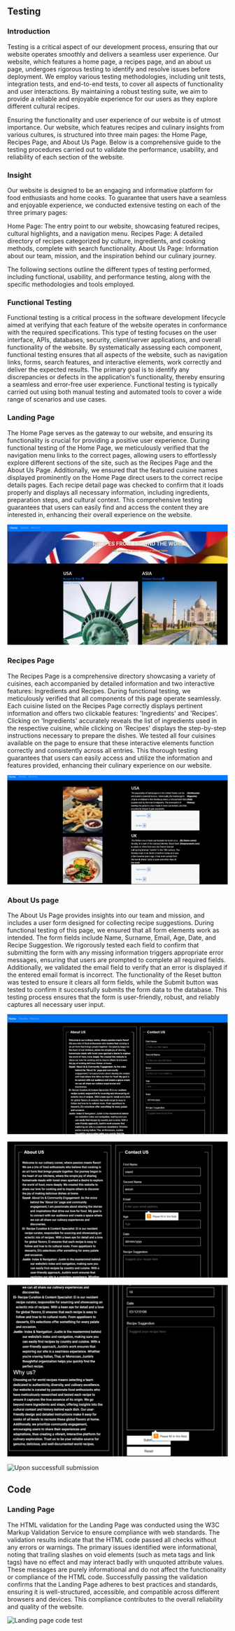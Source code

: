## Testing

### Introduction
Testing is a critical aspect of our development process, ensuring that our website operates smoothly and delivers a seamless user experience. Our website, which features a home page, a recipes page, and an about us page, undergoes rigorous testing to identify and resolve issues before deployment. We employ various testing methodologies, including unit tests, integration tests, and end-to-end tests, to cover all aspects of functionality and user interactions. By maintaining a robust testing suite, we aim to provide a reliable and enjoyable experience for our users as they explore different cultural recipes.

Ensuring the functionality and user experience of our website is of utmost importance. Our website, which features recipes and culinary insights from various cultures, is structured into three main pages: the Home Page, Recipes Page, and About Us Page. Below is a comprehensive guide to the testing procedures carried out to validate the performance, usability, and reliability of each section of the website.


### Insight
Our website is designed to be an engaging and informative platform for food enthusiasts and home cooks. To guarantee that users have a seamless and enjoyable experience, we conducted extensive testing on each of the three primary pages:

Home Page: The entry point to our website, showcasing featured recipes, cultural highlights, and a navigation menu.
Recipes Page: A detailed directory of recipes categorized by culture, ingredients, and cooking methods, complete with search functionality.
About Us Page: Information about our team, mission, and the inspiration behind our culinary journey.

The following sections outline the different types of testing performed, including functional, usability, and performance testing, along with the specific methodologies and tools employed.

### Functional Testing

Functional testing is a critical process in the software development lifecycle aimed at verifying that each feature of the website operates in conformance with the required specifications. This type of testing focuses on the user interface, APIs, databases, security, client/server applications, and overall functionality of the website. By systematically assessing each component, functional testing ensures that all aspects of the website, such as navigation links, forms, search features, and interactive elements, work correctly and deliver the expected results. The primary goal is to identify any discrepancies or defects in the application's functionality, thereby ensuring a seamless and error-free user experience. Functional testing is typically carried out using both manual testing and automated tools to cover a wide range of scenarios and use cases.

### Landing Page

The Home Page serves as the gateway to our website, and ensuring its functionality is crucial for providing a positive user experience. During functional testing of the Home Page, we meticulously verified that the navigation menu links to the correct pages, allowing users to effortlessly explore different sections of the site, such as the Recipes Page and the About Us Page. Additionally, we ensured that the featured cuisine names displayed prominently on the Home Page direct users to the correct recipe details pages. Each recipe detail page was checked to confirm that it loads properly and displays all necessary information, including ingredients, preparation steps, and cultural context. This comprehensive testing guarantees that users can easily find and access the content they are interested in, enhancing their overall experience on the website.

![Landing Page](assets/images/landingpage.jpg)

### Recipes Page
The Recipes Page is a comprehensive directory showcasing a variety of cuisines, each accompanied by detailed information and two interactive features: Ingredients and Recipes. During functional testing, we meticulously verified that all components of this page operate seamlessly. Each cuisine listed on the Recipes Page correctly displays pertinent information and offers two clickable features: 'Ingredients' and 'Recipes'. Clicking on 'Ingredients' accurately reveals the list of ingredients used in the respective cuisine, while clicking on 'Recipes' displays the step-by-step instructions necessary to prepare the dishes. We tested all four cuisines available on the page to ensure that these interactive elements function correctly and consistently across all entries. This thorough testing guarantees that users can easily access and utilize the information and features provided, enhancing their culinary experience on our website.

![Recipes Page](assets/images/recipespage.jpg)

### About Us page

The About Us Page provides insights into our team and mission, and includes a user form designed for collecting recipe suggestions. During functional testing of this page, we ensured that all form elements work as intended. The form fields include Name, Surname, Email, Age, Date, and Recipe Suggestion. We rigorously tested each field to confirm that submitting the form with any missing information triggers appropriate error messages, ensuring that users are prompted to complete all required fields. Additionally, we validated the email field to verify that an error is displayed if the entered email format is incorrect. The functionality of the Reset button was tested to ensure it clears all form fields, while the Submit button was tested to confirm it successfully submits the form data to the database. This testing process ensures that the form is user-friendly, robust, and reliably captures all necessary user input.

![About Us page](assets/images/aboutus1.jpg)

![Missinng Field](assets/images/aboutus2.jpg)

![Missing Field](assets/images/aboutus3.jpg)

![Upon successfull submission](assets/images/aboutus4)


## Code

### Landing Page

The HTML validation for the Landing Page was conducted using the W3C Markup Validation Service to ensure compliance with web standards. The validation results indicate that the HTML code passed all checks without any errors or warnings. The primary issues identified were informational, noting that trailing slashes on void elements (such as meta tags and link tags) have no effect and may interact badly with unquoted attribute values. These messages are purely informational and do not affect the functionality or compliance of the HTML code. Successfully passing the validation confirms that the Landing Page adheres to best practices and standards, ensuring it is well-structured, accessible, and compatible across different browsers and devices. This compliance contributes to the overall reliability and quality of the website.

![Landing page code test](assets/images/codetest1)






